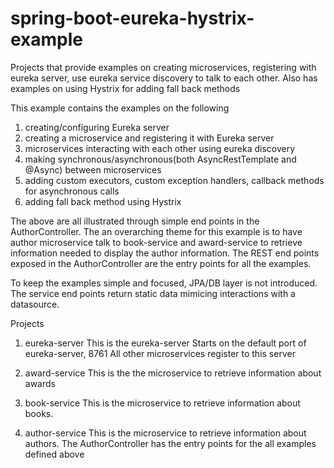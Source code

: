 # spring-boot-eureka-hystrix-example
Projects that provide examples on creating microservices, registering with eureka server, use eureka service discovery to talk to each other. Also has examples on using Hystrix for adding fall back methods 

This example contains the examples on the following

1. creating/configuring Eureka server
2. creating a microservice and registering it with Eureka server
3. microservices interacting with each other using eureka discovery
4. making synchronous/asynchronous(both AsyncRestTemplate and @Async) between microservices
5. adding custom executors, custom exception handlers, callback methods for asynchronous calls
6. adding fall back method using Hystrix

The above are all illustrated through simple end points in the AuthorController. The an overarching theme for this example is to have author microservice 
talk to book-service and award-service to retrieve information needed to display the author information. The REST end points exposed in the AuthorController 
are the entry points for all the examples. 

To keep the examples simple and focused, JPA/DB layer is not introduced. The service end points return static data mimicing interactions with a datasource.

Projects

1. eureka-server
   This is the eureka-server
   Starts on the default port of eureka-server, 8761
   All other microservices register to this server
   
2. award-service
   This is the the microservice to retrieve information about awards
   
3. book-service
   This is the microservice to retrieve information about books.
   
4. author-service
   This is the microservice to retrieve information about authors. The AuthorController has the entry points for the all examples defined above
   
